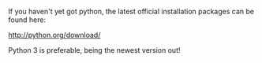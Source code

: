 If you haven't yet got python, the latest official installation packages 
can be found here:

http://python.org/download/

Python 3 is preferable, being the newest version out!
